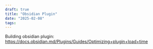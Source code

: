 ```yaml
---
draft: true
title: "Obsidian Plugin"
date: "2025-02-08"
tags: 
---
```

Building obsidian plugin:
https://docs.obsidian.md/Plugins/Guides/Optimizing+plugin+load+time

